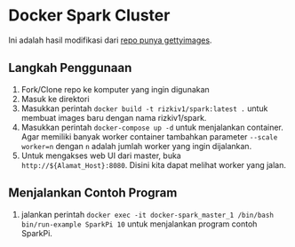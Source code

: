 # Docker Spark Cluster
Ini adalah hasil modifikasi dari [repo punya gettyimages](https://github.com/gettyimages/docker-spark).

## Langkah Penggunaan
1. Fork/Clone repo ke komputer yang ingin digunakan
2. Masuk ke direktori
3. Masukkan perintah `docker build -t rizkiv1/spark:latest .` untuk membuat images baru dengan nama rizkiv1/spark.
4. Masukkan perintah `docker-compose up -d` untuk menjalankan container. Agar memiliki banyak worker container tambahkan parameter `--scale worker=n` dengan `n` adalah jumlah worker yang ingin dijalankan.
5. Untuk mengakses web UI dari master, buka `http://${Alamat_Host}:8080`. Disini kita dapat melihat worker yang jalan.


## Menjalankan Contoh Program
1. jalankan perintah `docker exec -it docker-spark_master_1 /bin/bash bin/run-example SparkPi 10` untuk menjalankan program contoh SparkPi.
